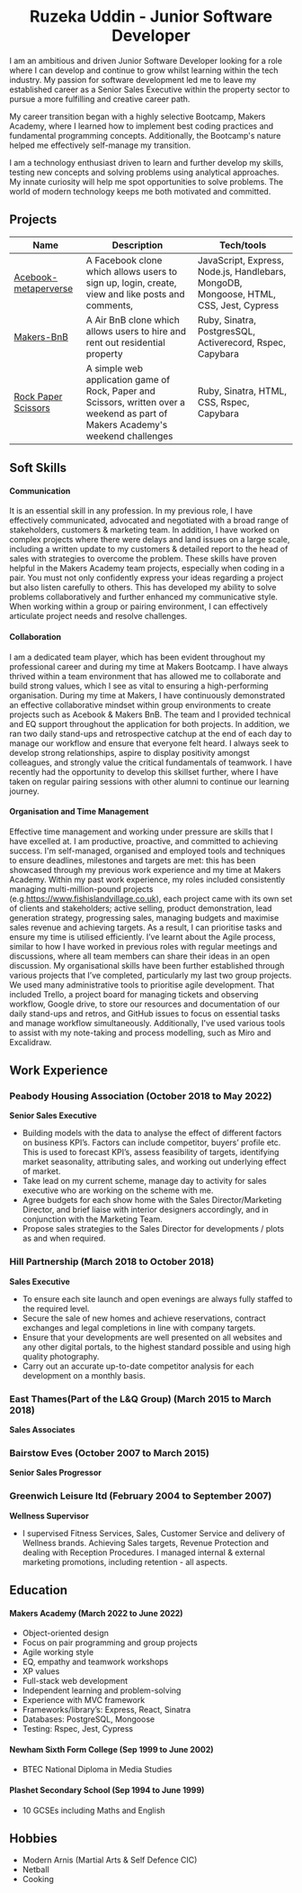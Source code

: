 <h1 align="center"> Ruzeka Uddin - Junior Software Developer </h1>

I am an ambitious and driven Junior Software Developer looking for a role where I can develop and continue to grow whilst learning within the tech industry. My passion for software development led me to leave my established career as a Senior Sales Executive within the property sector to pursue a more fulfilling and creative career path.

My career transition began with a highly selective Bootcamp, Makers Academy, where I learned how to implement best coding practices and fundamental programming concepts. Additionally, the Bootcamp's nature helped me effectively self-manage my transition.

I am a technology enthusiast driven to learn and further develop my skills, testing new concepts and solving problems using analytical approaches. My innate curiosity will help me spot opportunities to solve problems. The world of modern technology keeps me both motivated and committed. 


## Projects

| Name                         | Description       | Tech/tools        |
| ---------------------------- | ----------------- | ----------------- |
| [Acebook-metaperverse](https://github.com/R552-beep/acebook-metaperverse.git)| A Facebook clone which allows users to sign up, login, create, view and like posts and comments, |JavaScript, Express, Node.js, Handlebars, MongoDB, Mongoose, HTML, CSS, Jest, Cypress |
| [Makers-BnB](https://github.com/R552-beep/Makers-BnB.git) | A Air BnB clone which allows users to hire and rent out residential property | Ruby, Sinatra, PostgresSQL, Activerecord, Rspec, Capybara |
| [Rock Paper Scissors](https://github.com/R552-beep/rps-challenge.git)|A simple web application game of Rock, Paper and Scissors, written over a weekend as part of Makers Academy's weekend challenges|Ruby, Sinatra, HTML, CSS, Rspec, Capybara|

## Soft Skills

#### Communication 
It is an essential skill in any profession. In my previous role, I have effectively communicated, advocated and negotiated with a broad range of stakeholders, customers & marketing team. In addition, I have worked on complex projects where there were delays and land issues on a large scale, including a written update to my customers & detailed report to the head of sales with strategies to overcome the problem. These skills have proven helpful in the Makers Academy team projects, especially when coding in a pair. You must not only confidently express your ideas regarding a project but also listen carefully to others. This has developed my ability to solve problems collaboratively and further enhanced my communicative style. When working within a group or pairing environment, I can effectively articulate project needs and resolve challenges.

#### Collaboration
I am a dedicated team player, which has been evident throughout my professional career and during my time at Makers Bootcamp. I have always thrived within a team environment that has allowed me to collaborate and build strong values, which I see as vital to ensuring a high-performing organisation. 
During my time at Makers, I have continuously demonstrated an effective collaborative mindset within group environments to create projects such as Acebook & Makers BnB. The team and I provided technical and EQ support throughout the application for both projects. In addition, we ran two daily stand-ups and retrospective catchup at the end of each day to manage our workflow and ensure that everyone felt heard.
I always seek to develop strong relationships, aspire to display positivity amongst colleagues, and strongly value the critical fundamentals of teamwork. I have recently had the opportunity to develop this skillset further, where I have taken on regular pairing sessions with other alumni to continue our learning journey. 


#### Organisation and Time Management
Effective time management and working under pressure are skills that I have excelled at. I am productive, proactive, and committed to achieving success. I'm self-managed, organised and employed tools and techniques to ensure deadlines, milestones and targets are met: this has been showcased through my previous work experience and my time at Makers Academy.
Within my past work experience, my roles included consistently managing  multi-million-pound projects (e.g.https://www.fishislandvillage.co.uk), each project came with its own set of clients and stakeholders;  active selling, product demonstration, lead generation strategy, progressing sales, managing budgets and maximise sales revenue and achieving targets. As a result, I can prioritise tasks and ensure my time is utilised efficiently.
I’ve learnt about the Agile process, similar to how I have worked in previous roles with regular meetings and discussions, where all team members can share their ideas in an open discussion.
My organisational skills have been further established through various projects that I’ve completed, particularly my last two group projects. We used many administrative tools to prioritise agile development. That included Trello, a project board for managing tickets and observing workflow, Google drive, to store our resources and documentation of our daily stand-ups and retros, and GitHub issues to focus on essential tasks and manage workflow simultaneously. Additionally, I've used various tools to assist with my note-taking and process modelling, such as Miro and Excalidraw.




## Work Experience

<h3>Peabody Housing Association (October 2018 to May 2022)</h3>  

**Senior Sales Executive**
- Building models with the data to analyse the effect of different factors on business KPI’s. Factors can include competitor, buyers’ profile etc. This is used to forecast KPI’s, assess feasibility of targets, identifying market seasonality, attributing sales, and working out underlying effect of market.
- Take lead on my current scheme, manage day to activity for sales executive who are working on the scheme with me.
- Agree budgets for each show home with the Sales Director/Marketing Director, and brief liaise with interior designers accordingly, and in conjunction with the Marketing Team.
- Propose sales strategies to the Sales Director for developments / plots as and when required.

<h3>Hill Partnership (March 2018 to October 2018)</h3>

**Sales Executive** 
- To ensure each site launch and open evenings are always fully staffed to the required level.
- Secure the sale of new homes and achieve reservations, contract exchanges and legal completions in line with company targets.
- Ensure that your developments are well presented on all websites and any other digital portals, to the highest standard possible and using high quality photography.
- Carry out an accurate up-to-date competitor analysis for each development on a monthly basis.

<h3>East Thames(Part of the L&Q Group) (March 2015 to March 2018)</h3>

**Sales Associates**

<h3>Bairstow Eves (October 2007 to March 2015)</h3>

**Senior Sales Progressor**

<h3>Greenwich Leisure ltd (February 2004 to September 2007)</h3>

**Wellness Supervisor**
- I supervised Fitness Services, Sales, Customer Service and delivery of Wellness brands.
Achieving Sales targets, Revenue Protection and dealing with Reception Procedures.
I managed internal & external marketing promotions, including retention - all aspects.



## Education

#### Makers Academy (March 2022 to June 2022)
- Object-oriented design
- Focus on pair programming and group projects
- Agile working style 
- EQ, empathy and teamwork workshops
- XP values
- Full-stack web development
- Independent learning and problem-solving
- Experience with MVC framework
- Frameworks/library’s: Express, React, Sinatra
- Databases: PostgreSQL, Mongoose
- Testing: Rspec, Jest, Cypress

#### Newham Sixth Form College (Sep 1999 to June 2002)

- BTEC National Diploma in Media Studies

#### Plashet Secondary School (Sep 1994 to June 1999)

- 10 GCSEs including Maths and English

## Hobbies
- Modern Arnis (Martial Arts & Self Defence CIC)
- Netball
- Cooking

